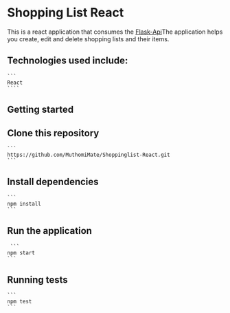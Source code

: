 # Shopping List React
This is a react application that consumes the [Flask-Api](https://github.com/MuthomiMate/Flask-Api)The application helps you create, edit and delete shopping lists and their items.

## Technologies used include:
    ```
    React
    ````
## Getting started

## Clone this repository
    ```
    https://github.com/MuthomiMate/Shoppinglist-React.git
    ```
## Install dependencies
    ```
    npm install
    ```
## Run the application
     ```
    npm start
    ```
## Running tests
    ```
    npm test
    ```
